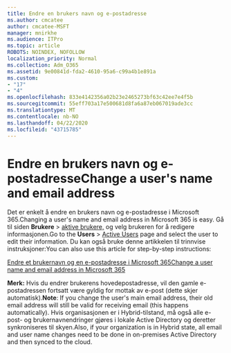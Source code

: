 ```yaml
---
title: Endre en brukers navn og e-postadresse
ms.author: cmcatee
author: cmcatee-MSFT
manager: mnirkhe
ms.audience: ITPro
ms.topic: article
ROBOTS: NOINDEX, NOFOLLOW
localization_priority: Normal
ms.collection: Adm_O365
ms.assetid: 9e00841d-fda2-4610-95a6-c99a4b1e891a
ms.custom:
- "17"
- "4"
ms.openlocfilehash: 833e4142356a02b23e2465273bf63c42ee7e4f5b
ms.sourcegitcommit: 55eff703a17e500681d8fa6a87eb067019ade3cc
ms.translationtype: MT
ms.contentlocale: nb-NO
ms.lasthandoff: 04/22/2020
ms.locfileid: "43715785"
---
```

# <a name="change-a-users-name-and-email-address"></a><span data-ttu-id="19a00-102">Endre en brukers navn og e-postadresse</span><span class="sxs-lookup"><span data-stu-id="19a00-102">Change a user's name and email address</span></span>

<span data-ttu-id="19a00-103">Det er enkelt å endre en brukers navn og e-postadresse i Microsoft 365.</span><span class="sxs-lookup"><span data-stu-id="19a00-103">Changing a user's name and email address in Microsoft 365 is easy.</span></span> <span data-ttu-id="19a00-104">Gå til siden **Brukere** \> [aktive brukere,](https://go.microsoft.com/fwlink/p/?linkid=834822) og velg brukeren for å redigere informasjonen.</span><span class="sxs-lookup"><span data-stu-id="19a00-104">Go to the **Users** \> [Active Users](https://go.microsoft.com/fwlink/p/?linkid=834822) page and select the user to edit their information.</span></span> <span data-ttu-id="19a00-105">Du kan også bruke denne artikkelen til trinnvise instruksjoner:</span><span class="sxs-lookup"><span data-stu-id="19a00-105">You can also use this article for step-by-step instructions:</span></span>
  
[<span data-ttu-id="19a00-106">Endre et brukernavn og en e-postadresse i Microsoft 365</span><span class="sxs-lookup"><span data-stu-id="19a00-106">Change a user name and email address in Microsoft 365</span></span>](https://docs.microsoft.com/office365/admin/add-users/change-a-user-name-and-email-address)
  
 <span data-ttu-id="19a00-107">**Merk:** Hvis du endrer brukerens hovedepostadresse, vil den gamle e-postadressen fortsatt være gyldig for mottak av e-post (dette skjer automatisk).</span><span class="sxs-lookup"><span data-stu-id="19a00-107">**Note**: If you change the user's main email address, their old email address will still be valid for receiving email (this happens automatically).</span></span> <span data-ttu-id="19a00-108">Hvis organisasjonen er i Hybrid-tilstand, må også alle e-post- og brukernavnendringer gjøres i lokale Active Directory og deretter synkroniseres til skyen.</span><span class="sxs-lookup"><span data-stu-id="19a00-108">Also, if your organization is in Hybrid state, all email and user name changes need to be done in on-premises Active Directory and then synced to the cloud.</span></span>